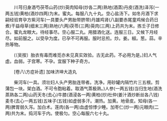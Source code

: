 <!-- { "loadSidebar": true } -->
　　川芎归身酒芍茯苓山药(炒)萸肉知母(炒各二两)熟地(酒蒸)丹皮(酒洗)泽泻(一两五钱)黄柏(酒炒四两)为末。蜜丸。每服八九十丸。空心盐汤下。如冬月酒下求嗣经验育孕方紫河车(一具要头产男胎带脐带)丹雄鸡肾(八副要赤尾童鸡候合药日煮)干益母草(细末三两)熟地(六两)茯苓(三两)萸肉(三两)上药共为末。拣壬子日修合。蜜丸龙眼大。待经事尽。空心服二丸。用腊酒化送。连服三日。又候下月经尽。如前服之。以受孕为度。已孕不可再服。服时忌煎。炒。姜。椒。葱。蒜。辛热等物。

　　(〔吴按〕胎衣有毒而难觅亦未见真实效验。古无此药。不必用为是。)妇人气虚。血弱。子宫寒。不孕。宜服下种子奇方。

　　[卷八\方症补遗] 加味济坤大造丸 

　　柴河车(一具。须壮妇人头产男胎连带者。洗净。用砂罐内隔竹片三五根。剪蒲包一块。架白酒。不可令胞粘着。取酒气蒸极熟。)人参(一两五钱)当归生地(酒洗蒸熟各二两)山药天冬(去心)牛膝(酒浸各一两)黄柏(炒)杜仲(姜汁酒炒断丝各八钱)麦冬(去心一两五钱)五味子(五钱)如虚弱多汗。潮热。加黄。地骨皮。知母(各一两)脾胃弱久泻。加白术。莲肉(各一两)血虚惊悸少睡。加枣仁(炒一两)元眼肉(二两)共为末。捣河车于内。使极匀。空心每服六七十丸。

　　
